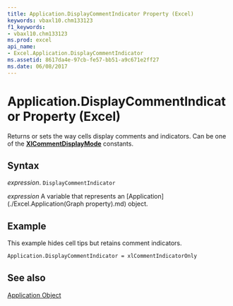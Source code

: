```yaml
---
title: Application.DisplayCommentIndicator Property (Excel)
keywords: vbaxl10.chm133123
f1_keywords:
- vbaxl10.chm133123
ms.prod: excel
api_name:
- Excel.Application.DisplayCommentIndicator
ms.assetid: 8617da4e-97cb-fe57-bb51-a9c671e2ff27
ms.date: 06/08/2017
---
```



# Application.DisplayCommentIndicator Property (Excel)

Returns or sets the way cells display comments and indicators. Can be one of the  **[XlCommentDisplayMode](Excel.XlCommentDisplayMode.md)** constants.


## Syntax

 _expression_. `DisplayCommentIndicator`

 _expression_ A variable that represents an [Application](./Excel.Application(Graph property).md) object.


## Example

This example hides cell tips but retains comment indicators.


```vb
Application.DisplayCommentIndicator = xlCommentIndicatorOnly
```


## See also


[Application Object](Excel.Application(objec).md)

